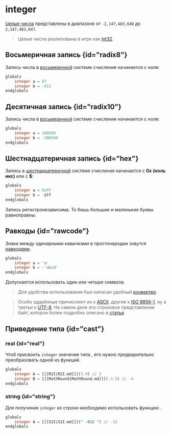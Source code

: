 # integer

<show-structure for="chapter,procedure" depth="3"/>

[Целые числа](https://w.wiki/9eVi) представлены в диапазоне от `-2,147,483,648` до `2,147,483,647`.

> Целые числа реализованы в игре как [int32](https://learn.microsoft.com/en-us/cpp/cpp/data-type-ranges).

## Восьмеричная запись {id="radix8"}

Запись числа в [восьмеричной](https://w.wiki/9X3$) системе счисления начинается с ноля:

```SQL
globals
    integer a = 07
    integer b = -012
endglobals
```

## Десятичная запись {id="radix10"}

Запись числа в [восьмеричной](https://w.wiki/8W59) системе счисления начинается с ноля:

```SQL
globals
    integer a = 100500
    integer b = -100500
endglobals
```

## Шестнадцатеричная запись {id="hex"}

Запись в [шестнадцатеричной](https://w.wiki/4BNZ) системе счисления начинается с **0x** __(ноль икс)__ или c **$**:

```SQL
globals
    integer a = 0xFF
    integer b = -$ff
endglobals
```

Запись регистронезависима. То бишь большие и маленькие буквы равноправны.

## Равкоды {id="rawcode"}

Знаки между одинарными кавычками в простонародии зовутся [равкодами](https://xgm.guru/p/wc3/rawcode).

```SQL
globals
    integer a = 'a'
    integer b = -'abcd'
endglobals
```

Допускается использовать один или четыре символа.

> Для удобства использования был написан удобный [конвертер](https://nazarpunk.github.io/warodel/rawcode/).

> Особо одарённые
> причисляют их к [ASCII](https://w.wiki/7hvN), другие к [ISO 8859-1](https://w.wiki/9jeo), ну а третьи
> к [UTF-8](https://ru.wikipedia.org/wiki/UTF-8). На самом деле это строковое представление байт, которое более подробно
> описано в [статье](https://xgm.guru/p/wc3/rawcode).

## Приведение типа {id="cast"}

### real {id="real"}

Чтоб присвоить `integer` значение типа [](real.md), его нужно предварительно преобразовать одной из
функций.

```sql
globals
    integer A = [[[R2I|R2I.md]]](3.9) // 3
    integer B = [[[MathRound|MathRound.md]]](-3.5) // -4 
endglobals
```

### string {id="string"}

Для получения `integer` из строки необходимо использовать функцию [](S2I.md).

```sql
globals
    integer A = [[[S2I|S2I.md]]](" -012 ") // -12 
endglobals
```


